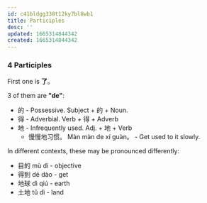 ```yaml
---
id: c41bldgg330t12ky7bl8wb1
title: Participles
desc: ''
updated: 1665314844342
created: 1665314844342
---
```


### 4 Participles 

First one is **了**。

3 of them are **"de"**:
- 的 - Possessive. Subject + 的 + Noun.
- 得 - Adverbial.  Verb + 得 + Adverb
- 地 - Infrequently used.  Adj. + 地 + Verb
    - 慢慢地习惯。 Màn màn de xí guàn。 - Get used to it slowly.


In different contexts, these may be pronounced differently:
- 目的 mù dì - objective
- 得到 dé dào - get
- 地球 dì qiú - earth
- 土地 tǔ dì - land